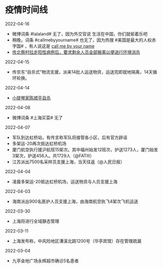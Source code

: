 # 疫情时间线

2022-04-16

* 微博词条 #lalaland# 无了，因为外交官说 生活在中国，你们就偷着乐吧
* 稍晚，词条 #callmebyyourname# 也无了，因为热搜 #美国是最大的人权赤字国# ，有人说这是 [call me by your name](微博/CallMeByYourName.jpg)
* [传北蔡村拉走阳性病例后，要求剩余人员全部搬离以便进行环境消杀](imgs/timeline/0416BeiCai.png)

2022-04-15

* 传京东“自杀式”物流支援，派来14批人运送物资，运送完即就地隔离，14天循环轮换。

2022-04-14

* [小提琴家陈顺平自杀](公众号/小提琴家陈顺平自杀.md)

2022-04-08

* 微博词条 #上海买菜# 无了

2022-04-07

* 军队到达虹桥站，有传言称军队将接管各小区，后有官方辟谣
* 多架运-20再次抵达虹桥机场
* 厦门航空执行援沪航班15架次。其中福州始发12班次，护送1273人，厦门始发3架次，护送456人。共1729人（@FATIII）
* 江苏派出7500名采样员支援上海，当天往返（@人民日报）

2022-04-04

* 凌晨多架运-20抵达虹桥机场，运送物资与人员支援上海

2022-04-03

* 海南派出900名医护人员支援上海，由海南航空执飞4架次飞机运送

2022-03-30

* 上海将进行全域静态管理

2022-03-11

* 上海发布称，中风险地区漕溪北路1200号（华亭宾馆）存在管理疏漏

2022-03-04

* 九亭金地广场永辉超市确诊5名患者